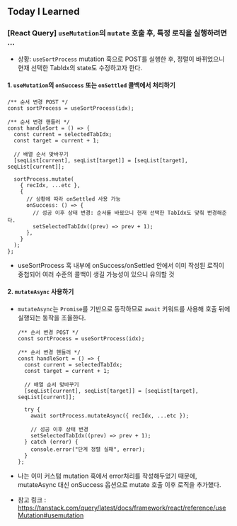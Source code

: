 ## Today I Learned

### [React Query] `useMutation`의 `mutate` 호출 후, 특정 로직을 실행하려면 ...

- 상황: `useSortProcess` mutation 훅으로 POST를 실행한 후, 정렬이 바뀌었으니 현재 선택한 TabIdx의 state도 수정하고자 한다.

#### 1. `useMutation`의 `onSuccess` 또는 `onSettled` 콜백에서 처리하기

```tsx
/** 순서 변경 POST */
const sortProcess = useSortProcess(idx);

/** 순서 변경 핸들러 */
const handleSort = () => {
  const current = selectedTabIdx;
  const target = current + 1;

  // 배열 순서 맞바꾸기
  [seqList[current], seqList[target]] = [seqList[target], seqList[current]];

  sortProcess.mutate(
    { recIdx, ...etc },
    {
      // 상황에 따라 onSettled 사용 가능
      onSuccess: () => {
        // 성공 이후 상태 변경: 순서를 바꿨으니 현재 선택한 TabIdx도 맞춰 변경해준다.
        setSelectedTabIdx((prev) => prev + 1);
      },
    }
  );
};
```

- useSortProcess 훅 내부에 onSuccess/onSettled 안에서 이미 작성된 로직이 중첩되어 여러 수준의 콜백이 생길 가능성이 있으니 유의할 것

#### 2. `mutateAsync` 사용하기

- `mutateAsync`는 `Promise`를 기반으로 동작하므로 `await` 키워드를 사용해 호출 뒤에 실행되는 동작을 조율한다.

  ```tsx
  /** 순서 변경 POST */
  const sortProcess = useSortProcess(idx);

  /** 순서 변경 핸들러 */
  const handleSort = () => {
    const current = selectedTabIdx;
    const target = current + 1;

    // 배열 순서 맞바꾸기
    [seqList[current], seqList[target]] = [seqList[target], seqList[current]];

    try {
      await sortProcess.mutateAsync({ recIdx, ...etc });

      // 성공 이후 상태 변경
      setSelectedTabIdx((prev) => prev + 1);
    } catch (error) {
      console.error("단계 정렬 실패", error);
    }
  };
  ```

- 나는 이미 커스텀 mutation 훅에서 error처리를 작성해두었기 때문에, mutateAsync 대신 onSuccess 옵션으로 mutate 호출 이후 로직을 추가했다.

- 참고 링크 : https://tanstack.com/query/latest/docs/framework/react/reference/useMutation#usemutation
